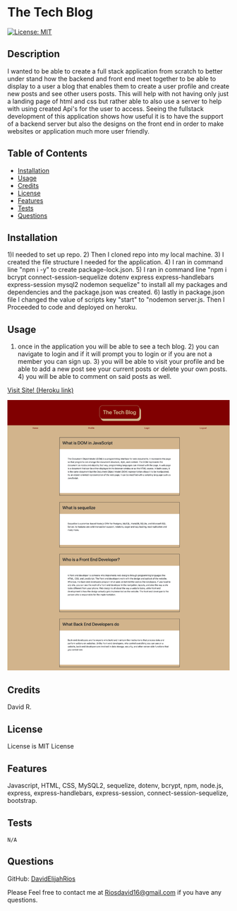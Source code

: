 # The Tech Blog 


[![License: MIT](https://img.shields.io/badge/License-MIT-yellow.svg)](https://opensource.org/licenses/MIT)


  ## Description

  
   I wanted to be able to create a full stack application from scratch to better under stand how the backend and front end meet together to be able to display to a user a blog that enables them to create a user profile and create new posts and see other users posts. This will help with not having only just a landing page of html and css but rather able to also use a server to help with using created Api's for the user to access.
   Seeing the fullstack development of this application shows how useful it is to have the support of a backend server but also the designs on the front end in order to make websites or application much more user friendly.



  ## Table of Contents
  
  - [Installation](#installation)
  - [Usage](#usage)
  - [Credits](#credits)
  - [License](#license)
  - [Features](#features)
  - [Tests](#tests)
  - [Questions](questions)


  
  ## Installation
  

  1)I needed to set up repo. 2) Then I cloned repo into my local machine. 3) I created the file structure I needed for the application. 4) I ran in command line "npm i -y" to create package-lock.json. 5) I ran in command line "npm i bcrypt connect-session-sequelize dotenv express express-handlebars express-session mysql2 nodemon sequelize" to install all my packages and dependencies and the package.json was created. 6) lastly in package.json file I changed the value of scripts key "start" to "nodemon server.js. Then I Proceeded to code and deployed on heroku.
  



  ## Usage
  

  1) once in the application you will be able to see a tech blog. 2) you can navigate to login and if it will prompt you to login or if you are not a member you can sign up. 3) you will be able to visit your profile and be able to add a new post see your current posts or delete your own posts. 4) you will be able to comment on said posts as well.

  [Visit Site! (Heroku link)](https://rocky-tor-24531.herokuapp.com/)

  ![Blog Screenshot](/Public/Images/the-tech-blog-screenshot.png)




  ## Credits
  

  David R.
  




 ## License


  License is MIT License


    
    




  ## Features

  
  Javascript, HTML, CSS, MySQL2, sequelize, dotenv, bcrypt, npm, node.js, express, express-handlebars, express-session, connect-session-sequelize, bootstrap.




  ## Tests


    N/A
    

    
    
  



  ## Questions


  GitHub: [DavidElijahRios](https://github.com/DavidElijahRios)


  Please Feel free to contact me at Riosdavid16@gmail.com if you have any questions.
